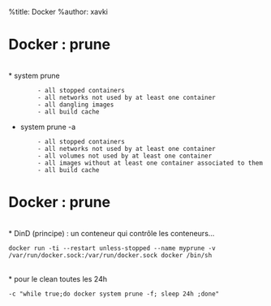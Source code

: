 %title: Docker
%author: xavki

# Docker : prune

<br>
* system prune

```
        - all stopped containers
        - all networks not used by at least one container
        - all dangling images
        - all build cache
```

* system prune -a

```
        - all stopped containers
        - all networks not used by at least one container
        - all volumes not used by at least one container
        - all images without at least one container associated to them
        - all build cache
```

# Docker : prune



<br>
* DinD (principe) : un conteneur qui contrôle les conteneurs...

```
docker run -ti --restart unless-stopped --name myprune -v /var/run/docker.sock:/var/run/docker.sock docker /bin/sh
```

<br>
* pour le clean toutes les 24h

```
-c "while true;do docker system prune -f; sleep 24h ;done"
```


